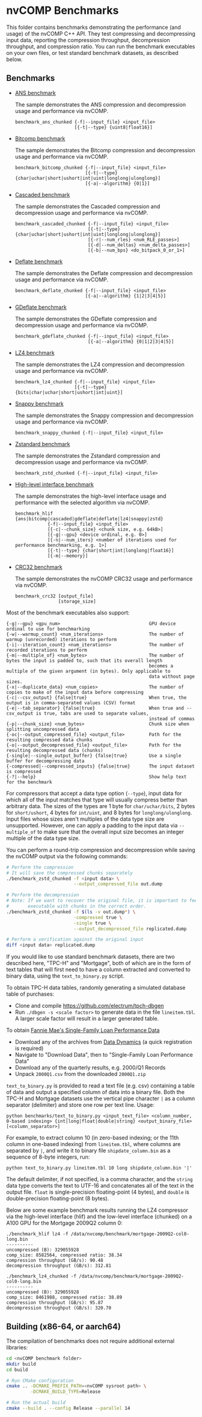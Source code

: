 # nvCOMP Benchmarks

This folder contains benchmarks demonstrating the performance (and usage) of the nvCOMP C++ API. They test compressing and decompressing input data, reporting the compression throughput, decompression throughput, and compression ratio. You can run the benchmark executables on your own files, or test standard benchmark datasets, as described below.

## Benchmarks

* [ANS benchmark](benchmark_ans_chunked.cu)

    The sample demonstrates the ANS compression and decompression usage and performance via nvCOMP.

    ```
    benchmark_ans_chunked {-f|--input_file} <input_file>
                          [{-t|--type} {uint8|float16}]
    ```

* [Bitcomp benchmark](benchmark_bitcomp_chunked.cu)

    The sample demonstrates the Bitcomp compression and decompression usage and performance via nvCOMP.

    ```
    benchmark_bitcomp_chunked {-f|--input_file} <input_file>
                              [{-t|--type} {char|uchar|short|ushort|int|uint|longlong|ulonglong}]
                              [{-a|--algorithm} {0|1}]
    ```

* [Cascaded benchmark](benchmark_cascaded_chunked.cu)

    The sample demonstrates the Cascaded compression and decompression usage and performance via nvCOMP.

    ```
    benchmark_cascaded_chunked {-f|--input_file} <input_file>
                               [{-t|--type} {char|uchar|short|ushort|int|uint|longlong|ulonglong}]
                               [{-r|--num_rles} <num_RLE_passes>]
                               [{-d|--num_deltas} <num_delta_passes>]
                               [{-b|--num_bps} <do_bitpack_0_or_1>]
    ```

* [Deflate benchmark](benchmark_deflate_chunked.cu)

    The sample demonstrates the Deflate compression and decompression usage and performance via nvCOMP.

    ```
    benchmark_deflate_chunked {-f|--input_file} <input_file>
                              [{-a|--algorithm} {1|2|3|4|5}]
    ```

* [GDeflate benchmark](benchmark_gdeflate_chunked.cu)

    The sample demonstrates the GDeflate compression and decompression usage and performance via nvCOMP.

    ```
    benchmark_gdeflate_chunked {-f|--input_file} <input_file>
                               [{-a|--algorithm} {0|1|2|3|4|5}]
    ```

* [LZ4 benchmark](benchmark_lz4_chunked.cu)

    The sample demonstrates the LZ4 compression and decompression usage and performance via nvCOMP.

    ```
    benchmark_lz4_chunked {-f|--input_file} <input_file>
                          [{-t|--type} {bits|char|uchar|short|ushort|int|uint}]
    ```

* [Snappy benchmark](benchmark_snappy_chunked.cu)

    The sample demonstrates the Snappy compression and decompression usage and performance via nvCOMP.

    ```
    benchmark_snappy_chunked {-f|--input_file} <input_file>
    ```

* [Zstandard benchmark](benchmark_zstd_chunked.cu)

    The sample demonstrates the Zstandard compression and decompression usage and performance via nvCOMP.

    ```
    benchmark_zstd_chunked {-f|--input_file} <input_file>
    ```

* [High-level interface benchmark](benchmark_hlif.cpp)

    The sample demonstrates the high-level interface usage and performance with the selected algorithm via nvCOMP.

    ```
    benchmark_hlif {ans|bitcomp|cascaded|gdeflate|deflate|lz4|snappy|zstd}
                {-f|--input_file} <input_file>
                [{-c|--chunk_size} <chunk size, e.g. 64kB>]
                [{-g|--gpu} <device ordinal, e.g. 0>]
                [{-n|--num_iters} <number of iterations used for performance benchmarking, e.g. 1>]
                [{-t|--type} {char|short|int|longlong|float16}]
                [{-m|--memory}]
    ```

* [CRC32 benchmark](benchmark_crc32.cpp)

    The sample demonstrates the nvCOMP CRC32 usage and performance via nvCOMP.

    ```
    benchmark_crc32 [output_file]
                    [storage_size]
    ```

Most of the benchmark executables also support:

```
{-g|--gpu} <gpu_num>                                 GPU device ordinal to use for benchmarking
{-w|--warmup_count} <num_iterations>                 The number of warmup (unrecorded) iterations to perform
{-i|--iteration_count} <num_iterations>              The number of recorded iterations to perform
{-m|--multiple_of} <num_bytes>                       The number of bytes the input is padded to, such that its overall length
                                                     becomes a multiple of the given argument (in bytes). Only applicable to
                                                     data without page sizes.
{-x|--duplicate_data} <num_copies>                   The number of copies to make of the input data before compressing
{-c|--csv_output} {false|true}                       When true, the output is in comma-separated values (CSV) format
{-e|--tab_separator} {false|true}                    When true and --csv_output is true, tabs are used to separate values,
                                                     instead of commas
{-p|--chunk_size} <num_bytes>                        Chunk size when splitting uncompressed data
{-oc|--output_compressed_file} <output_file>         Path for the resulting compressed data chunks
{-o|--output_decompressed_file} <output_file>        Path for the resulting decompressed data (chunks)
{-single|--single_output_buffer} {false|true}        Use a single buffer for decompressing data
{-compressed|--compressed_inputs} {false|true}       The input dataset is compressed
{-?|--help}                                          Show help text for the benchmark
```

For compressors that accept a data type option (`--type`), input data for which all of the input matches that type will usually compress better than arbitrary data. The sizes of the types are 1 byte for `char/uchar/bits`, 2 bytes for `short/ushort`, 4 bytes for `int/uint`, and 8 bytes for `longlong/ulonglong`. Input files whose sizes aren't multiples of the data type size are unsupported. However, one can apply a padding to the input data via `--multiple_of` to make sure that the overall input size becomes an integer multiple of the data type size.

You can perform a round-trip compression and decompression while saving the nvCOMP output via the following commands:
```sh
# Perform the compression
# It will save the compressed chunks separately
./benchmark_zstd_chunked -f <input data> \
                         --output_compressed_file out.dump

# Perform the decompression
# Note: If we want to recover the original file, it is important to feed the
#       executable with chunks in the correct order.
./benchmark_zstd_chunked -f $(ls -v out.dump*) \
                         -compressed true \
                         -single true \
                         --output_decompressed_file replicated.dump

# Perform a verification against the original input
diff <input data> replicated.dump
```

If you would like to use standard benchmark datasets, there are two described here, "TPC-H" and "Mortgage", both of which are in the form of text tables that will first need to have a column extracted and converted to binary data, using the `text_to_binary.py` script.

To obtain TPC-H data tables, randomly generating a simulated database table of purchases:
- Clone and compile https://github.com/electrum/tpch-dbgen
- Run `./dbgen -s <scale factor>` to generate data in the file `lineitem.tbl`.  A larger scale factor will result in a larger generated table.

To obtain [Fannie Mae's Single-Family Loan Performance Data](http://www.fanniemae.com/portal/funding-the-market/data/loan-performance-data.html)
- Download any of the archives from [Data Dynamics](https://datadynamics.fanniemae.com/data-dynamics/#/reportMenu;category=HP) (a quick registration is required)
- Navigate to "Download Data", then to "Single-Family Loan Performance Data"
- Download any of the quarterly results, e.g. 2000/Q1 Records
- Unpack `2000Q1.csv` from the downloaded `2000Q1.zip`

`text_to_binary.py` is provided to read a text file (e.g. csv) containing a table of data and output a specified column of data into a binary file. Both the TPC-H and Mortgage datasets use the vertical pipe character `|` as a column separator (delimiter) and store one row per text line. Usage:
```
python benchmarks/text_to_binary.py <input_text_file> <column_number, 0-based indexing> {int|long|float|double|string} <output_binary_file> [<column_separator>]
```

For example, to extract column 10 (in zero-based indexing; or the 11th column in one-based indexing) from `lineitem.tbl`, where columns are separated by `|`, and write it to binary file `shipdate_column.bin` as a sequence of 8-byte integers, run:
```
python text_to_binary.py lineitem.tbl 10 long shipdate_column.bin '|'
```

The default delimiter, if not specified, is a comma character, and the `string` data type converts the text to UTF-16 and concatenates all of the text in the output file. `float` is single-precision floating-point (4 bytes), and `double` is double-precision floating-point (8 bytes).

Below are some example benchmark results running the LZ4 compressor via the high-level interface (hlif) and the low-level interface (chunked) on a A100 GPU for the Mortgage 2009Q2 column 0:

```
./benchmark_hlif lz4 -f /data/nvcomp/benchmark/mortgage-2009Q2-col0-long.bin
----------
uncompressed (B): 329055928
comp_size: 8582564, compressed ratio: 38.34
compression throughput (GB/s): 90.48
decompression throughput (GB/s): 312.81
```

```
./benchmark_lz4_chunked -f /data/nvcomp/benchmark/mortgage-2009Q2-col0-long.bin
----------
uncompressed (B): 329055928
comp_size: 8461988, compressed ratio: 38.89
compression throughput (GB/s): 95.87
decompression throughput (GB/s): 320.70
```

## Building (x86-64, or aarch64)

The compilation of benchmarks does not require additional external libraries:

```sh
cd <nvCOMP benchmark folder>
mkdir build
cd build

# Run CMake configuration
cmake .. -DCMAKE_PREFIX_PATH=<nvCOMP sysroot path> \
         -DCMAKE_BUILD_TYPE=Release

# Run the actual build
cmake --build . --config Release --parallel 14
```
